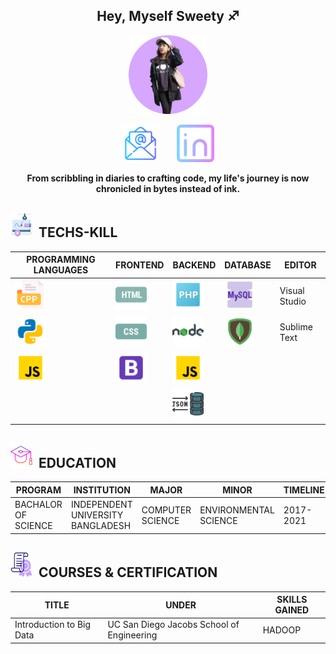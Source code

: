 
<h2 align="center"><b font-family="Gill Sans Extrabold, sans-serif">Hey, Myself Sweety ♐</b></h2> 
<p align="center">
  <img width="25%" src="https://raw.githubusercontent.com/sweetybaruah/sweetybaruah/main/img6.png" alt="animated" />
</p>
<p align="center">
<a href="mailto:b100arya@gmail.com" padding= "5px"><img src="https://raw.githubusercontent.com/sweetybaruah/sweetybaruah/main/icons/gmail.png" alt="Gmail" height="60" /></a>
&nbsp;&nbsp;&nbsp;&nbsp;&nbsp;
<a href="https://www.linkedin.com/in/sweety-barua-0a668a261/" padding= "5px"><img src="https://raw.githubusercontent.com/sweetybaruah/sweetybaruah/main/icons/linkedin.png" alt="LinkedIn" height="60" /></a>
</p>
<p align= "center" font-family="Gill Sans Extrabold, sans-serif" font-size="16px" >
<b> From scribbling in diaries to crafting code, my life's journey is now chronicled in bytes instead of ink. </b>
</p>
<h2><img src="https://raw.githubusercontent.com/sweetybaruah/sweetybaruah/main/icons/laptop.png" alt="skill" height="40" width="35">&nbsp;&nbsp;TECHS-KILL</h2>
<table align= "center">
  <thead>
    <tr>
      <th>PROGRAMMING LANGUAGES</th>
      <th>FRONTEND</th>
      <th>BACKEND</th>
      <th>DATABASE</th>
      <th>EDITOR</th>
    </tr>
  </thead>
  <tbody>
    <tr>
      <td><img src="https://raw.githubusercontent.com/sweetybaruah/sweetybaruah/main/icons/cppicon1.png" alt="C++" height="50"></td>
      <td><img src="https://raw.githubusercontent.com/sweetybaruah/sweetybaruah/main/icons/htmlicon1.png" alt="HTML5" height="50"></td>
      <td><img src="https://raw.githubusercontent.com/sweetybaruah/sweetybaruah/main/icons/phpicon1.png" alt="php" height="50"></td>
      <td><img src="https://raw.githubusercontent.com/sweetybaruah/sweetybaruah/main/icons/mysqlicon1.png" alt="mysql" height="50"></td>
      <td>Visual Studio</td>
    </tr>
    <tr>
      <td><img src="https://raw.githubusercontent.com/sweetybaruah/sweetybaruah/main/icons/pythonicon1.png" alt="Python" height="50"></td>
      <td><img src="https://raw.githubusercontent.com/sweetybaruah/sweetybaruah/main/icons/cssicon1.png" alt="CSS" height="50"></td>
      <td><img src="https://raw.githubusercontent.com/sweetybaruah/sweetybaruah/main/icons/nodejsicon1.png" alt="nodejs" height="50"></td>
      <td><img src="https://raw.githubusercontent.com/sweetybaruah/sweetybaruah/main/icons/mongodbicon1.png" alt="mongodb" height="50"></td>
      <td>Sublime Text</td>
    </tr>
    <tr>
      <td><img src="https://raw.githubusercontent.com/sweetybaruah/sweetybaruah/main/icons/jsicon1.png" alt="javascript" height="50"></td>
      <td><img src="https://raw.githubusercontent.com/sweetybaruah/sweetybaruah/main/icons/bootstrapicon2.png" alt="bootstrap" height="50"></td>
       <td><img src="https://raw.githubusercontent.com/sweetybaruah/sweetybaruah/main/icons/jsicon1.png" alt="javascript" height="50"></td>
      <td></td>
       <td></td>
    </tr>
    <tr>
       <td></td>
       <td></td>
       <td><img src="https://raw.githubusercontent.com/sweetybaruah/sweetybaruah/main/icons/jsonicon1.png" alt="json" height="50"></td>
       <td></td>
       <td></td>
    </tr>
  </tbody>
</table>
<h2><img src="https://raw.githubusercontent.com/sweetybaruah/sweetybaruah/main/icons/graduate.png" alt="skill" height="40" width="35">&nbsp;&nbsp;EDUCATION</h2>
<table>
  <thead>
    <tr>
      <th>PROGRAM</th>
      <th>INSTITUTION</th>
      <th>MAJOR</th>
      <th>MINOR</th>
      <th>TIMELINE</th>
    </tr>
  </thead>
  <tbody>
    <tr>
      <td>BACHALOR OF SCIENCE</td>
      <td>INDEPENDENT UNIVERSITY BANGLADESH</td>
      <td>COMPUTER SCIENCE</td>
      <td>ENVIRONMENTAL SCIENCE</td>
      <td>2017-2021</td>
    </tr>
  </tbody>
</table>
<h2><img src="https://raw.githubusercontent.com/sweetybaruah/sweetybaruah/main/icons/certificate.png" alt="skill" height="40" width="35">&nbsp;&nbsp;COURSES & CERTIFICATION</h2>
<table align="center">
  <thead>
    <tr>
      <th>TITLE</th>
      <th>UNDER</th>
      <th>SKILLS GAINED</th>
    </tr>
  </thead>
  <tbody>
    <tr>
      <td>Introduction to Big Data</td>
      <td>UC San Diego Jacobs School of Engineering</td>
      <td>HADOOP</td>
    </tr>
  </tbody>
</table>

